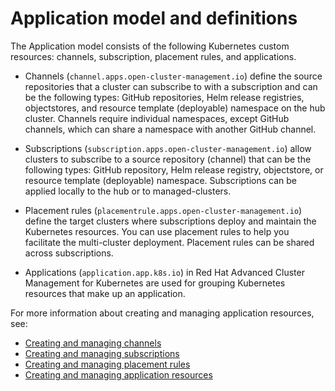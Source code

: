 # Application model and definitions

The Application model consists of the following Kubernetes custom resources: channels, subscription, placement rules, and applications.

* Channels (`channel.apps.open-cluster-management.io`) define the source repositories that a cluster can subscribe to with a subscription and can be the following types: GitHub repositories, Helm release registries, objectstores, and resource template (deployable) namespace on the hub cluster. Channels require individual namespaces, except GitHub channels, which can share a namespace with another GitHub channel.

* Subscriptions (`subscription.apps.open-cluster-management.io`) allow clusters to subscribe to a source repository (channel) that can be the following types: GitHub repository, Helm release registry, objectstore, or resource template (deployable) namespace. Subscriptions can be applied locally to the hub or to managed-clusters.

* Placement rules (`placementrule.apps.open-cluster-management.io`) define the target clusters where subscriptions deploy and maintain the Kubernetes resources. You can use placement rules to help you facilitate the multi-cluster deployment. Placement rules can be shared across subscriptions.

* Applications (`application.app.k8s.io`) in Red Hat Advanced Cluster Management for Kubernetes are used for grouping Kubernetes resources that make up an application.

 For more information about creating and managing application resources, see:
 
* [Creating and managing channels](managing_channels.md)
* [Creating and managing subscriptions](managing_subscriptions.md)
* [Creating and managing placement rules](managing_placement_rules.md)
* [Creating and managing application resources](managing_apps.md)